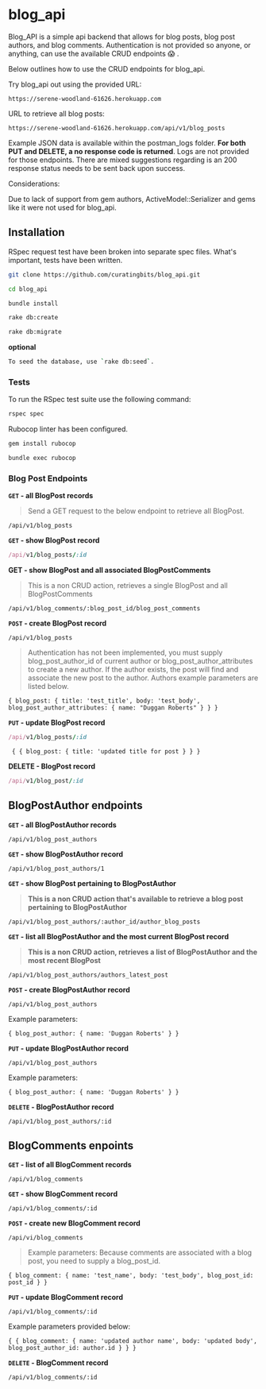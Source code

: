
# blog_api

Blog_API is a simple api backend that allows for blog posts, blog post authors, and blog comments. Authentication is not provided so anyone, or anything, can use the available CRUD endpoints :scream: .

Below outlines how to use the CRUD endpoints for blog_api.

Try blog_api out using the provided URL:

```
https://serene-woodland-61626.herokuapp.com
```

URL to retrieve all blog posts:

```
https://serene-woodland-61626.herokuapp.com/api/v1/blog_posts
```

Example JSON data is available within the postman_logs folder. **For both PUT and DELETE, a no response code is returned**. Logs are not provided for those endpoints. There are mixed suggestions regarding is an 200 response status needs to be sent back upon success.

Considerations:

 Due to lack of support from gem authors, ActiveModel::Serializer and gems like it were not used for blog_api.


Installation
------------

 RSpec request test have been broken into separate spec files. What's important, tests have been written.

```bash
git clone https://github.com/curatingbits/blog_api.git
```

```bash
cd blog_api
```

```bash
bundle install
```

```bash
rake db:create
```

```bash
rake db:migrate
```

**optional**
```bash
To seed the database, use `rake db:seed`.
```

### Tests

To run the RSpec test suite use the following command:

```bash
rspec spec
```

Rubocop linter has been configured.

```bash
gem install rubocop
```

```bash
bundle exec rubocop
```

### Blog Post Endpoints

**`GET` - all BlogPost records**

 > Send a GET request to the below endpoint to retrieve all BlogPost.

 ```
 /api/v1/blog_posts
 ```

**`GET` - show BlogPost record**
```ruby
/api/v1/blog_posts/:id
```

**GET - show BlogPost and all associated BlogPostComments**

> This is a non CRUD action, retrieves a single BlogPost and all BlogPostComments

```
/api/v1/blog_comments/:blog_post_id/blog_post_comments
```


**`POST` - create BlogPost record**

```
/api/v1/blog_posts
```

> Authentication has not been implemented, you must supply blog_post_author_id of current author or blog_post_author_attributes to create a new author. If the author exists, the post will find and associate the new post to the author. Authors example parameters are listed below.

```
{ blog_post: { title: 'test_title', body: 'test_body', blog_post_author_attributes: { name: "Duggan Roberts" } } }
```

**`PUT` - update BlogPost record**

```ruby
/api/v1/blog_posts/:id
```

```
 { { blog_post: { title: 'updated title for post } } }
```
 **DELETE - BlogPost record**

 ```ruby
 /api/v1/blog_post/:id
 ```

## BlogPostAuthor endpoints

**`GET` - all BlogPostAuthor records**

```
/api/v1/blog_post_authors
```

**`GET` - show BlogPostAuthor record**

```
/api/v1/blog_post_authors/1
```

**`GET` - show BlogPost pertaining to BlogPostAuthor**

> **This is a non CRUD action that's available to retrieve a blog post pertaining to BlogPostAuthor**

```
/api/v1/blog_post_authors/:author_id/author_blog_posts
```

**`GET` - list all BlogPostAuthor and the most current BlogPost record**

> **This is a non CRUD action, retrieves a list of BlogPostAuthor and the most recent BlogPost**

```
/api/v1/blog_post_authors/authors_latest_post
```


**`POST` - create BlogPostAuthor record**

```
/api/v1/blog_post_authors
```

Example parameters:

```
{ blog_post_author: { name: 'Duggan Roberts' } }
```

**`PUT` - update BlogPostAuthor record**

```
/api/v1/blog_post_authors
```

Example parameters:

```
{ blog_post_author: { name: 'Duggan Roberts' } }
```

**`DELETE` - BlogPostAuthor record**

```
/api/v1/blog_post_authors/:id
```

## BlogComments enpoints

**`GET` - list of all BlogComment records**

```
/api/v1/blog_comments
```

**`GET` - show BlogComment record**

```
/api/v1/blog_comments/:id
```

**`POST` - create new BlogComment record**

```
/api/vi/blog_comments
```
> Example parameters:
> Because comments are associated with a blog post, you need to supply a blog_post_id.


```
{ blog_comment: { name: 'test_name', body: 'test_body', blog_post_id: post_id } }
```

**`PUT` - update BlogComment record**

`/api/v1/blog_comments/:id`

Example parameters provided below:

 ```
 { { blog_comment: { name: 'updated author name', body: 'updated body', blog_post_author_id: author.id } } }
 ```

 **`DELETE` - BlogComment record**

 ```
 /api/v1/blog_comments/:id
 ```
